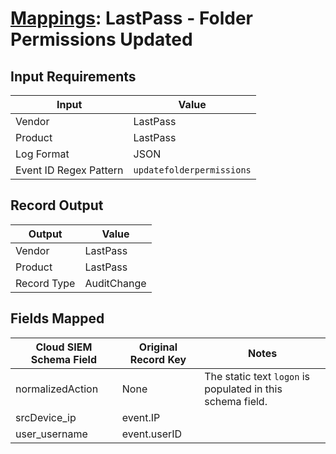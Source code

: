 # [Mappings](README.md): LastPass - Folder Permissions Updated

## Input Requirements

|Input|Value|
|-----|-----|
|Vendor|LastPass|
|Product|LastPass|
|Log Format|JSON|
|Event ID Regex Pattern|`updatefolderpermissions`|

## Record Output

|Output|Value|
|------|-----|
|Vendor|LastPass|
|Product|LastPass|
|Record Type|AuditChange|

## Fields Mapped

|Cloud SIEM Schema Field|Original Record Key|Notes|
|-----------------------|-------------------|-----|
|normalizedAction|None|The static text `logon` is populated in this schema field.|
|srcDevice_ip|event.IP||
|user_username|event.userID||

